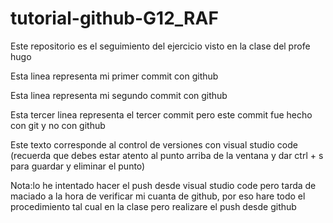 # tutorial-github-G12_RAF
Este repositorio es el seguimiento del ejercicio visto en la clase del profe hugo


Esta linea representa mi primer commit con github

Esta linea representa mi segundo commit con github

Esta tercer linea representa el tercer commit pero este commit fue hecho con git y no con github

Este texto corresponde al control de versiones con visual studio code (recuerda que debes estar atento al punto arriba de la ventana y dar ctrl + s para guardar y eliminar el punto)

Nota:lo he intentado hacer el push desde visual studio code pero tarda de maciado a la hora de verificar mi cuanta de github, por eso hare todo el procedimiento tal cual en la clase pero realizare el push desde github 